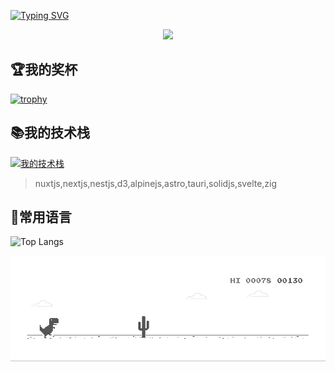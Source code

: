 
[![Typing SVG](https://readme-typing-svg.demolab.com?font=ZCOOL+XiaoWei&weight=900&size=28&pause=997&color=46BAF6&background=FFFFFF00&center=true&vCenter=true&width=850&height=95&lines=%F0%9F%91%8B++%E6%AC%A2%E8%BF%8E%E6%9D%A5%E5%88%B0%E8%91%A3%E8%B7%AF%E9%A3%9E%E7%9A%84%E4%B8%BB%E9%A1%B5%EF%BC%8C%E6%B0%B4%E6%9E%9C%E8%87%AA%E4%BE%BF%EF%BC%9A%F0%9F%8D%8E%F0%9F%8D%88%F0%9F%A5%AD%F0%9F%8D%91%F0%9F%8D%93%F0%9F%8D%92%F0%9F%8D%90%F0%9F%8D%8A++)](https://git.io/typing-svg)

<p align="center">
<a title="npm" target="_blank" href="#"><img src="https://img.shields.io/npm/v/npm.svg?logo=npm" ></a>
</p>

## 🏆我的奖杯
[![trophy](https://github-profile-trophy.vercel.app/?username=dong-lufei&no-frame=true&row=2&column=7&title=Joined2020,,MultiLanguage,Issues,Commits,Repositories,Stars,PullRequest,Followers&margin-w=3)](https://github.com/dong-lufei/github-profile-trophy)

## 📚我的技术栈
[![我的技术栈](https://skillicons.dev/icons?theme=light&i=html,css,sass,svg,tailwind,bootstrap,jquery,js,ts,webpack,vite,vue,react,redux,nodejs,deno,express,graphql,threejs,electron,dart,flutter,go,py,java,vscode,idea,git,md,github,gitlab,stackoverflow,docker,supabase,vercel,cloudflare,mysql,mongodb,postgres,redis,sqlite,prisma,linux,vim,neovim,androidstudio,c,cpp,qt,babel,postman,fastapi,codepen,ps,pr)](https://skillicons.dev)

> nuxtjs,nextjs,nestjs,d3,alpinejs,astro,tauri,solidjs,svelte,zig


## 💋常用语言
![Top Langs](https://github-readme-stats.vercel.app/api/top-langs/?username=dong-lufei&langs_count=10&layout=compact)




<img  alt="dino.gif"  src="https://github.com/dong-lufei/dong-lufei/raw/master/dino.gif" style="display: block; opacity: 1;">
